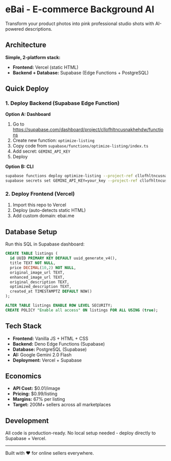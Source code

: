 # eBai - E-commerce Background AI

Transform your product photos into pink professional studio shots with AI-powered descriptions.

## Architecture

**Simple, 2-platform stack:**
- **Frontend:** Vercel (static HTML)
- **Backend + Database:** Supabase (Edge Functions + PostgreSQL)

## Quick Deploy

### 1. Deploy Backend (Supabase Edge Function)

**Option A: Dashboard**
1. Go to https://supabase.com/dashboard/project/cllofhltncusnakhehdw/functions
2. Create new function: `optimize-listing`
3. Copy code from `supabase/functions/optimize-listing/index.ts`
4. Add secret: `GEMINI_API_KEY`
5. Deploy

**Option B: CLI**
```bash
supabase functions deploy optimize-listing --project-ref cllofhltncusnakhehdw
supabase secrets set GEMINI_API_KEY=your_key --project-ref cllofhltncusnakhehdw
```

### 2. Deploy Frontend (Vercel)

1. Import this repo to Vercel
2. Deploy (auto-detects static HTML)
3. Add custom domain: ebai.me

## Database Setup

Run this SQL in Supabase dashboard:

```sql
CREATE TABLE listings (
  id UUID PRIMARY KEY DEFAULT uuid_generate_v4(),
  title TEXT NOT NULL,
  price DECIMAL(10,2) NOT NULL,
  original_image_url TEXT,
  enhanced_image_url TEXT,
  original_description TEXT,
  optimized_description TEXT,
  created_at TIMESTAMPTZ DEFAULT NOW()
);

ALTER TABLE listings ENABLE ROW LEVEL SECURITY;
CREATE POLICY "Enable all access" ON listings FOR ALL USING (true);
```

## Tech Stack

- **Frontend:** Vanilla JS + HTML + CSS
- **Backend:** Deno Edge Functions (Supabase)
- **Database:** PostgreSQL (Supabase)
- **AI:** Google Gemini 2.0 Flash
- **Deployment:** Vercel + Supabase

## Economics

- **API Cost:** $0.01/image
- **Pricing:** $0.99/listing
- **Margins:** 67% per listing
- **Target:** 200M+ sellers across all marketplaces

## Development

All code is production-ready. No local setup needed - deploy directly to Supabase + Vercel.

---

Built with ❤️ for online sellers everywhere.
